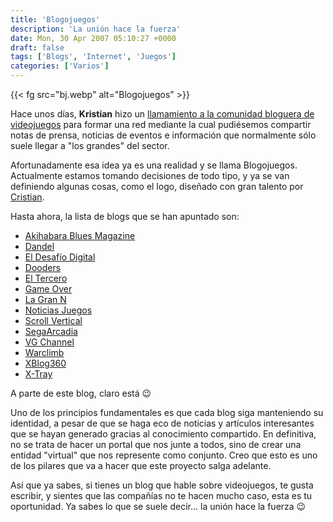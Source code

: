 ```yaml
---
title: 'Blogojuegos'
description: 'La unión hace la fuerza'
date: Mon, 30 Apr 2007 05:10:27 +0000
draft: false
tags: ['Blogs', 'Internet', 'Juegos']
categories: ['Varios']
---
```


{{< fg src="bj.webp" alt="Blogojuegos" >}}

Hace unos días, **Kristian** hizo un [llamamiento a la comunidad bloguera de videojuegos](http://akihabarablues.com/?p=854) para formar una red mediante la cual pudiésemos compartir notas de prensa, noticias de eventos e información que normalmente sólo suele llegar a "los grandes" del sector.

Afortunadamente esa idea ya es una realidad y se llama Blogojuegos. Actualmente estamos tomando decisiones de todo tipo, y ya se van definiendo algunas cosas, como el logo, diseñado con gran talento por [Cristian](http://www.eldesafiodigital.com/).

Hasta ahora, la lista de blogs que se han apuntado son:

*   [Akihabara Blues Magazine](http://www.akihabarablues.com/)
*   [Dandel](http://www.dandel.net/)
*   [El Desafío Digital](http://www.eldesafiodigital.com/)
*   [Dooders](http://www.jaumerojo.net/blog/)
*   [El Tercero](http://eltercero.blogsome.com/)
*   [Game Over](http://www.gameover.es/)
*   [La Gran N](http://www.lagrann.es/)
*   [Noticias Juegos](http://www.noticiasjuegos.com/)
*   [Scroll Vertical](http://scrollvertical.blogspot.com/)
*   [SegaArcadia](http://news.segarcadia.com/)
*   [VG Channel](http://vgchannel.blogspot.com/)
*   [Warclimb](http://www.warclimb.com/)
*   [XBlog360](http://xblog360.es/)
*   [X-Tray](http://x-tray.blogspot.com/)

A parte de este blog, claro está :wink:

Uno de los principios fundamentales es que cada blog siga manteniendo su identidad, a pesar de que se haga eco de noticias y artículos interesantes que se hayan generado gracias al conocimiento compartido. En definitiva, no se trata de hacer un portal que nos junte a todos, sino de crear una entidad "virtual" que nos represente como conjunto. Creo que esto es uno de los pilares que va a hacer que este proyecto salga adelante.

Así que ya sabes, si tienes un blog que hable sobre videojuegos, te gusta escribir, y sientes que las compañías no te hacen mucho caso, esta es tu oportunidad. Ya sabes lo que se suele decir... la unión hace la fuerza :wink: